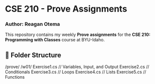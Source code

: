 # CSE 210 - Prove Assignments
### Author: Reagan Otema

This repository contains my weekly **Prove assignments** for the **CSE 210: Programming with Classes** course at BYU-Idaho.

## 📁 Folder Structure

/prove/
/w01/
Exercise1.cs // Variables, Input, and Output
Exercise2.cs // Conditionals
Exercise3.cs // Loops
Exercise4.cs // Lists
Exercise5.cs // Functions